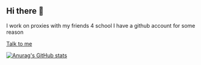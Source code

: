 ## Hi there 👋

I work on proxies with my friends 4 school
I have a github account for some reason

<a href="mailto:harvsmitt@outlook.com">Talk to me</a>

[![Anurag's GitHub stats](https://github-readme-stats.vercel.app/api?username=accessgames)](https://github.com/anuraghazra/github-readme-stats)
